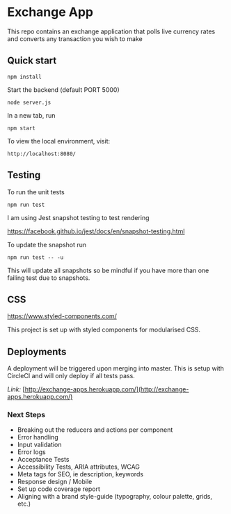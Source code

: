 # Exchange App

This repo contains an exchange application that polls live currency rates and converts any transaction you wish to make

## Quick start

```
npm install
```
Start the backend (default PORT 5000)
```
node server.js
```
In a new tab, run
```
npm start
```

To view the local environment, visit: 
```
http://localhost:8080/
```

## Testing  

To run the unit tests
```
npm run test
```
I am using Jest snapshot testing to test rendering

https://facebook.github.io/jest/docs/en/snapshot-testing.html

To update the snapshot run
```
npm run test -- -u
```
This will update all snapshots so be mindful if you have more than one failing test due to snapshots.

## CSS
https://www.styled-components.com/

This project is set up with styled components for modularised CSS. 

## Deployments

A deployment will be triggered upon merging into master. This is setup with CircleCI and will only deploy if all tests pass.  

*Link:* [http://exchange-apps.herokuapp.com/](http://exchange-apps.herokuapp.com/)



### Next Steps
- Breaking out the reducers and actions per component
- Error handling
- Input validation
- Error logs
- Acceptance Tests
- Accessibility Tests, ARIA attributes, WCAG
- Meta tags for SEO, ie description, keywords
- Response design / Mobile 
- Set up code coverage report
- Aligning with a brand style-guide (typography, colour palette, grids, etc.)

